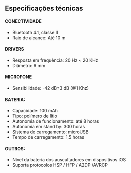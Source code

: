 ## Especificações técnicas

#### CONECTIVIDADE
- Bluetooth 4.1, classe II
- Raio de alcance: Até 10 m
 
#### DRIVERS
- Resposta em frequência: 20 Hz ~ 20 KHz
- Diâmetro: 6 mm

#### MICROFONE
- Sensibilidade: -42 dB±3 dB (@1 Khz)

#### BATERIA:
- Capacidade: 100 mAh
- Tipo: polímero de lítio
- Autonomia de funcionamento: até 8 horas
- Autonomia em stand by: 300 horas
- Sistema de carregamento: microUSB
- Tempo de carregamento: 1,5 horas

#### OUTROS:
- Nível da bateria dos auscultadores em dispositivos iOS
- Suporta protocolos HSP / HFP / A2DP /AVRCP
